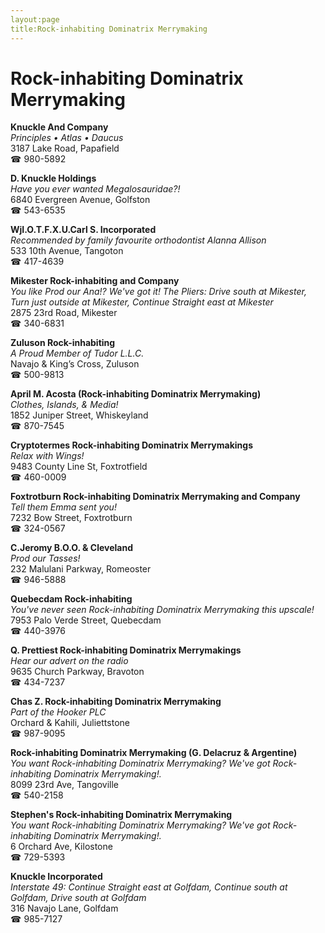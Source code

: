 ```yaml
---
layout:page
title:Rock-inhabiting Dominatrix Merrymaking
---
```

# Rock-inhabiting Dominatrix Merrymaking

**Knuckle And Company**  
_Principles • Atlas • Daucus_  
3187 Lake Road, Papafield  
☎ 980-5892



**D. Knuckle Holdings**  
_Have you ever wanted Megalosauridae?!_  
6840 Evergreen Avenue, Golfston  
☎ 543-6535



**WjI.O.T.F.X.U.Carl S. Incorporated**  
_Recommended by family favourite orthodontist Alanna Allison_  
533 10th Avenue, Tangoton  
☎ 417-4639



**Mikester Rock-inhabiting and Company**  
_You like Prod our Ana!? We've got it! 
The Pliers: Drive south at Mikester, Turn just outside at Mikester, Continue Straight east at Mikester_  
2875 23rd Road, Mikester  
☎ 340-6831



**Zuluson Rock-inhabiting**  
_A Proud Member of Tudor L.L.C._  
Navajo & King’s Cross, Zuluson  
☎ 500-9813



**April M. Acosta (Rock-inhabiting Dominatrix Merrymaking)**  
_Clothes, Islands, & Media!_  
1852 Juniper Street, Whiskeyland  
☎ 870-7545



**Cryptotermes Rock-inhabiting Dominatrix Merrymakings**  
_Relax with Wings!_  
9483 County Line St, Foxtrotfield  
☎ 460-0009



**Foxtrotburn Rock-inhabiting Dominatrix Merrymaking and Company**  
_Tell them Emma sent you!_  
7232 Bow Street, Foxtrotburn  
☎ 324-0567



**C.Jeromy B.O.O. & Cleveland**  
_Prod our Tasses!_  
232 Malulani Parkway, Romeoster  
☎ 946-5888



**Quebecdam Rock-inhabiting**  
_You've never seen Rock-inhabiting Dominatrix Merrymaking this upscale!_  
7953 Palo Verde Street, Quebecdam  
☎ 440-3976



**Q. Prettiest Rock-inhabiting Dominatrix Merrymakings**  
_Hear our advert on the radio_  
9635 Church Parkway, Bravoton  
☎ 434-7237



**Chas Z. Rock-inhabiting Dominatrix Merrymaking**  
_Part of the Hooker PLC_  
Orchard & Kahili, Juliettstone  
☎ 987-9095



**Rock-inhabiting Dominatrix Merrymaking (G. Delacruz & Argentine)**  
_You want Rock-inhabiting Dominatrix Merrymaking? We've got Rock-inhabiting Dominatrix Merrymaking!._  
8099 23rd Ave, Tangoville  
☎ 540-2158



**Stephen's Rock-inhabiting Dominatrix Merrymaking**  
_You want Rock-inhabiting Dominatrix Merrymaking? We've got Rock-inhabiting Dominatrix Merrymaking!._  
6 Orchard Ave, Kilostone  
☎ 729-5393



**Knuckle Incorporated**  
_Interstate 49: Continue Straight east at Golfdam, Continue south at Golfdam, Drive south at Golfdam_  
316 Navajo Lane, Golfdam  
☎ 985-7127




